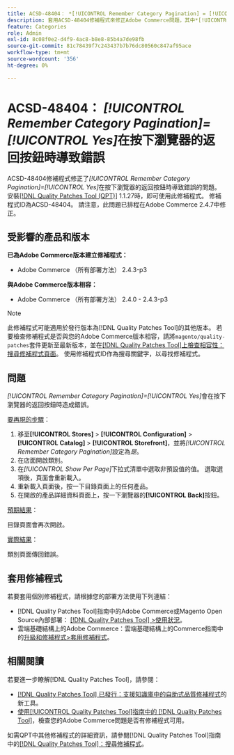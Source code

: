 ```yaml
---
title: ACSD-48404： *[!UICONTROL Remember Category Pagination] = [!UICONTROL Yes]*在按下瀏覽器的返回按鈕時導致錯誤
description: 套用ACSD-48404修補程式來修正Adobe Commerce問題，其中*[!UICONTROL Remember Category Pagination] = [!UICONTROL Yes]*會在按下瀏覽器的「上一步」按鈕時造成錯誤。
feature: Categories
role: Admin
exl-id: 8c08f0e2-d4f9-4ac8-b8e8-85b4a7de98fb
source-git-commit: 81c78439f7c243437b7b76dc80560c847af95ace
workflow-type: tm+mt
source-wordcount: '356'
ht-degree: 0%

---
```


# ACSD-48404： *[!UICONTROL Remember Category Pagination]=[!UICONTROL Yes]*&#x200B;在按下瀏覽器的返回按鈕時導致錯誤

ACSD-48404修補程式修正了&#x200B;*[!UICONTROL Remember Category Pagination]=[!UICONTROL Yes]*&#x200B;在按下瀏覽器的返回按鈕時導致錯誤的問題。 安裝[[!DNL Quality Patches Tool (QPT)]](https://experienceleague.adobe.com/en/docs/commerce-knowledge-base/kb/announcements/commerce-announcements/magento-quality-patches-released-new-tool-to-self-serve-quality-patches) 1.1.27時，即可使用此修補程式。 修補程式ID為ACSD-48404。 請注意，此問題已排程在Adobe Commerce 2.4.7中修正。

## 受影響的產品和版本

**已為Adobe Commerce版本建立修補程式：**

* Adobe Commerce （所有部署方法） 2.4.3-p3

**與Adobe Commerce版本相容：**

* Adobe Commerce （所有部署方法） 2.4.0 - 2.4.3-p3

>[!NOTE]
>
>此修補程式可能適用於發行版本為[!DNL Quality Patches Tool]的其他版本。 若要檢查修補程式是否與您的Adobe Commerce版本相容，請將`magento/quality-patches`套件更新至最新版本，並在[[!DNL Quality Patches Tool]上檢查相容性：搜尋修補程式頁面](https://experienceleague.adobe.com/tools/commerce-quality-patches/index.html)。 使用修補程式ID作為搜尋關鍵字，以尋找修補程式。

## 問題

*[!UICONTROL Remember Category Pagination]=[!UICONTROL Yes]*&#x200B;會在按下瀏覽器的返回按鈕時造成錯誤。


<u>要再現的步驟</u>：

1. 移至&#x200B;**[!UICONTROL Stores]** > **[!UICONTROL Configuration]** > **[!UICONTROL Catalog]** > **[!UICONTROL Storefront]**，並將&#x200B;*[!UICONTROL Remember Category Pagination]*&#x200B;設定為&#x200B;*是*。
1. 在店面開啟類別。
1. 在&#x200B;*[!UICONTROL Show Per Page]*&#x200B;下拉式清單中選取非預設值的值。 選取選項後，頁面會重新載入。
1. 重新載入頁面後，按一下目錄頁面上的任何產品。
1. 在開啟的產品詳細資料頁面上，按一下瀏覽器的&#x200B;**[!UICONTROL Back]**&#x200B;按鈕。

<u>預期結果</u>：

目錄頁面會再次開啟。

<u>實際結果</u>：

類別頁面傳回錯誤。

## 套用修補程式

若要套用個別修補程式，請根據您的部署方法使用下列連結：

* [!DNL Quality Patches Tool]指南中的Adobe Commerce或Magento Open Source內部部署： [[!DNL Quality Patches Tool] >使用狀況](/help/tools/quality-patches-tool/usage.md)。
* 雲端基礎結構上的Adobe Commerce：雲端基礎結構上的Commerce指南中的[升級和修補程式>套用修補程式](https://experienceleague.adobe.com/docs/commerce-cloud-service/user-guide/develop/upgrade/apply-patches.html)。

## 相關閱讀

若要進一步瞭解[!DNL Quality Patches Tool]，請參閱：

* [[!DNL Quality Patches Tool] 已發行：支援知識庫中的自助式品質修補程式](https://experienceleague.adobe.com/en/docs/commerce-knowledge-base/kb/announcements/commerce-announcements/magento-quality-patches-released-new-tool-to-self-serve-quality-patches)的新工具。
* [使用[!UICONTROL Quality Patches Tool]指南中的 [!DNL Quality Patches Tool]](/help/tools/quality-patches-tool/patches-available-in-qpt/check-patch-for-magento-issue-with-magento-quality-patches.md)，檢查您的Adobe Commerce問題是否有修補程式可用。


如需QPT中其他修補程式的詳細資訊，請參閱[!DNL Quality Patches Tool]指南中的[[!DNL Quality Patches Tool]：搜尋修補程式](https://experienceleague.adobe.com/tools/commerce-quality-patches/index.html)。
